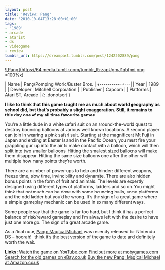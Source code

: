 ```yaml
---
layout: post
title: 'Review: Pang'
date: '2010-10-04T13:28:00+01:00'
tags:
- '1989'
- arcade
- atarist
- ds
- videogame
- review
tumblr_url: https://dreampast.tumblr.com/post/1242202889/pang
---
```

[![Pang](https://64.media.tumblr.com/tumblr_l9rzapUgmJ1qbfpni.png =100%x)](http://dreampast.tumblr.com/post/1242202889/pang)

| Name      | Pang/Pomping World/Buster Bros. |
+-----------+---|
| Year      | 1989 |
| Developer | Mitchell Corporation |
| Publisher | Capcom |
| Platforms | Atari ST, Arcade |
{: .donotsort }

**I like to think that this game taught me as much about world geography as school did, but that’s probably a slight exaggeration. Still, it remains to this day one of my all time favourite games.**

You’re a little dude in a white safari suit on an around-the-world quest to destroy bouncing balloons at various well known locations. A second player can join in wearing a pink safari suit. Starting at the magnificent Mt Fuji in Japan and ending at Easter Island in the Pacific Ocean, you must fire your grappling gun up into the air to make contact with a balloon, which will then split into two smaller balloons. Hitting the smallest sized balloons will make them disappear. Hitting the same size balloons one after the other will multiple how many points they’re worth.

There are a number of power-ups to help and hinder: different weapons, freeze time, slow time, invincibility and dynamite. There are also hidden bonus points in the form of fruit and animals. The levels are expertly designed using different types of platforms, ladders and so on. You might think that not much can be done with some bouncing balls, some platforms and the odd ladder but you’d be wrong. It’s the sign of a great game where a simple gameplay mechanic can be used in so many different ways.

Some people say that the game is far too hard, but I think it has a perfect balance of risk/reward gameplay and I’m always left with the desire to have just one more go. The sign of a great arcade game.

As a final note, [Pang: Magical Michael](http://www.risingstargames.com/games/pang-magical-michael-nds.html) was recently released for Nintendo DS – hoorah! I think it’s the best version of the game to date and definitely worth the wait.

**Links:**
[Watch the game on YouTube.com](http://www.youtube.com/watch?v=OeYIeaHjewU)
[Find out more at mobygames.com](http://www.mobygames.com/game/pang)
[Search for the old games on eBay.co.uk](http://video-games.shop.ebay.co.uk/i.html?_nkw=pang)
[Buy the new Pang: Magical Michael at Amazon.co.uk](http://www.amazon.co.uk/gp/product/B003VM9DDY?ie=UTF8&tag=mattspersonahobb&linkCode=as2&camp=1634&creative=19450&creativeASIN=B003VM9DDY)

